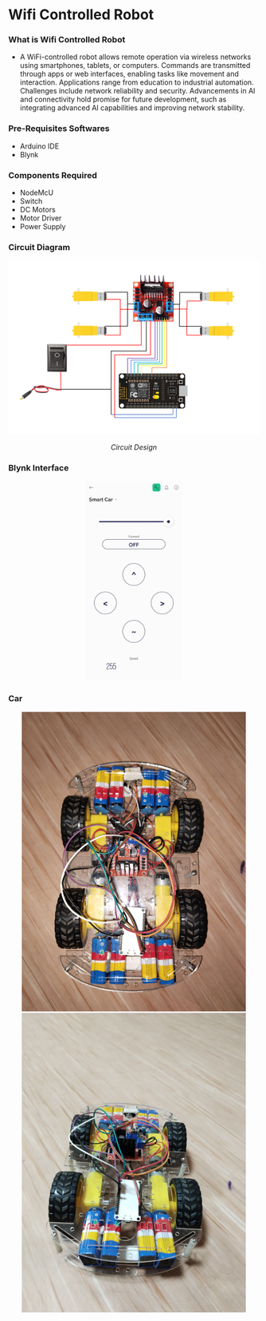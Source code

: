 # Wifi Controlled Robot

### What is Wifi Controlled Robot

- A WiFi-controlled robot allows remote operation via wireless networks using smartphones, tablets, or computers. Commands are transmitted through apps or web interfaces, enabling tasks like movement and interaction. Applications range from education to industrial automation. Challenges include network reliability and security. Advancements in AI and connectivity hold promise for future development, such as integrating advanced AI capabilities and improving network stability.

### Pre-Requisites Softwares
- Arduino IDE
- Blynk

### Components Required
- NodeMcU
- Switch
- DC Motors
- Motor Driver
- Power Supply

### Circuit Diagram
<div align="center">
    <img src="./Images/Circuit Design.png" alt="Circuit Diagram">
    <p><em>Circuit Design</em></p>
</div>

### Blynk Interface
<div align="center">
    <img src="./Images/Blynk.jpg" alt="Blynk" height="400px">
</div>

### Car 
<div align="center">
    <img src="./Images/Car Top View.jpg" alt="Top View" height="600px">
    <img src="./Images/Car Front View.jpg" alt="Front View" height="600px">
</div>
